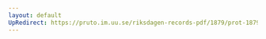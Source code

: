 ```yaml
---
layout: default
UpRedirect: https://pruto.im.uu.se/riksdagen-records-pdf/1879/prot-1879--ak--051/prot-1879--ak--051_006.pdf
---
```

